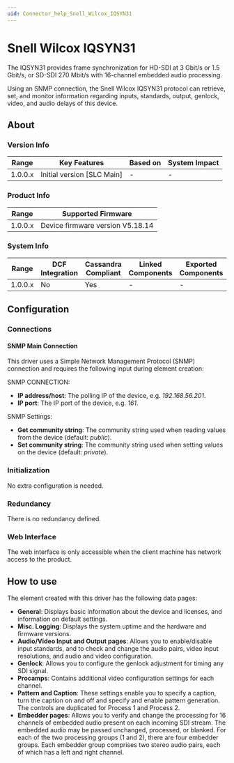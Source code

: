 ```yaml
---
uid: Connector_help_Snell_Wilcox_IQSYN31
---
```


# Snell Wilcox IQSYN31

The IQSYN31 provides frame synchronization for HD-SDI at 3 Gbit/s or 1.5 Gbit/s, or SD-SDI 270 Mbit/s with 16-channel embedded audio processing.

Using an SNMP connection, the Snell Wilcox IQSYN31 protocol can retrieve, set, and monitor information regarding inputs, standards, output, genlock, video, and audio delays of this device.

## About

### Version Info

| **Range** | **Key Features**             | **Based on** | **System Impact** |
|-----------|------------------------------|--------------|-------------------|
| 1.0.0.x   | Initial version \[SLC Main\] | \-           | \-                |

### Product Info

| **Range** | **Supported Firmware**           |
|-----------|----------------------------------|
| 1.0.0.x   | Device firmware version V5.18.14 |

### System Info

| **Range** | **DCF Integration** | **Cassandra Compliant** | **Linked Components** | **Exported Components** |
|-----------|---------------------|-------------------------|-----------------------|-------------------------|
| 1.0.0.x   | No                  | Yes                     | \-                    | \-                      |

## Configuration

### Connections

#### SNMP Main Connection

This driver uses a Simple Network Management Protocol (SNMP) connection and requires the following input during element creation:

SNMP CONNECTION:

- **IP address/host**: The polling IP of the device, e.g. *192.168.56.201*.
- **IP port**: The IP port of the device, e.g. *161*.

SNMP Settings:

- **Get community string**: The community string used when reading values from the device (default: *public*).
- **Set community string**: The community string used when setting values on the device (default: *private*).

### Initialization

No extra configuration is needed.

### Redundancy

There is no redundancy defined.

### Web Interface

The web interface is only accessible when the client machine has network access to the product.

## How to use

The element created with this driver has the following data pages:

- **General**: Displays basic information about the device and licenses, and information on default settings.
- **Misc. Logging**: Displays the system uptime and the hardware and firmware versions.
- **Audio/Video Input and Output pages**: Allows you to enable/disable input standards, and to check and change the audio pairs, video input resolutions, and audio and video configuration.
- **Genlock**: Allows you to configure the genlock adjustment for timing any SDI signal.
- **Procamps**: Contains additional video configuration settings for each channel.
- **Pattern and Caption**: These settings enable you to specify a caption, turn the caption on and off and specify and enable pattern generation. The controls are duplicated for Process 1 and Process 2.
- **Embedder pages**: Allows you to verify and change the processing for 16 channels of embedded audio present on each incoming SDI stream. The embedded audio may be passed unchanged, processed, or blanked. For each of the two processing groups (1 and 2), there are four embedder groups. Each embedder group comprises two stereo audio pairs, each of which has a left and right channel.
